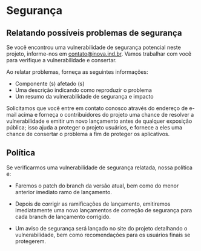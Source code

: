 # Segurança

## Relatando possíveis problemas de segurança

Se você encontrou uma vulnerabilidade de segurança potencial neste projeto,
informe-nos em <contato@inova.ind.br>. Vamos trabalhar com você para
verifique a vulnerabilidade e consertar.

Ao relatar problemas, forneça as seguintes informações:

- Componente (s) afetado (s)
- Uma descrição indicando como reproduzir o problema
- Um resumo da vulnerabilidade de segurança e impacto

Solicitamos que você entre em contato conosco através do endereço de e-mail acima e forneça o
contribuidores do projeto uma chance de resolver a vulnerabilidade e emitir um novo
lançamento antes de qualquer exposição pública; isso ajuda a proteger o projeto
usuários, e fornece a eles uma chance de consertar o problema a fim de
proteger os aplicativos.

## Política

Se verificarmos uma vulnerabilidade de segurança relatada, nossa política é:

- Faremos o patch do branch da versão atual, bem como do menor anterior imediato
   ramo de lançamento.

- Depois de corrigir as ramificações de lançamento, emitiremos imediatamente uma novo
   lançamentos de correção de segurança para cada branch de lançamento corrigido.

- Um aviso de segurança será lançado no site do projeto detalhando o
   vulnerabilidade, bem como recomendações para os usuários finais se protegerem.